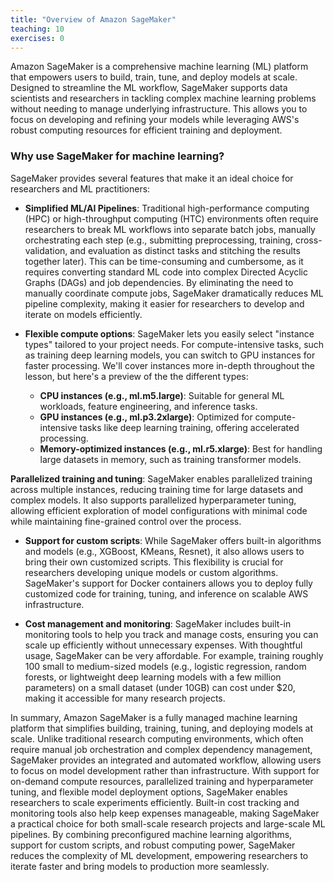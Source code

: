 ```yaml
---
title: "Overview of Amazon SageMaker"
teaching: 10
exercises: 0
---
```


Amazon SageMaker is a comprehensive machine learning (ML) platform that empowers users to build, train, tune, and deploy models at scale. Designed to streamline the ML workflow, SageMaker supports data scientists and researchers in tackling complex machine learning problems without needing to manage underlying infrastructure. This allows you to focus on developing and refining your models while leveraging AWS's robust computing resources for efficient training and deployment.

### Why use SageMaker for machine learning?

SageMaker provides several features that make it an ideal choice for researchers and ML practitioners:

- **Simplified ML/AI Pipelines**: Traditional high-performance computing (HPC) or high-throughput computing (HTC) environments often require researchers to break ML workflows into separate batch jobs, manually orchestrating each step (e.g., submitting preprocessing, training, cross-validation, and evaluation as distinct tasks and stitching the results together later). This can be time-consuming and cumbersome, as it requires converting standard ML code into complex Directed Acyclic Graphs (DAGs) and job dependencies. By eliminating the need to manually coordinate compute jobs, SageMaker dramatically reduces ML pipeline complexity, making it easier for researchers to develop and iterate on models efficiently.

- **Flexible compute options**: SageMaker lets you easily select "instance types" tailored to your project needs. For compute-intensive tasks, such as training deep learning models, you can switch to GPU instances for faster processing. We'll cover instances more in-depth throughout the lesson, but here's a preview of the the different types:

    - **CPU instances (e.g., ml.m5.large)**: Suitable for general ML workloads, feature engineering, and inference tasks.
    - **GPU instances (e.g., ml.p3.2xlarge)**: Optimized for compute-intensive tasks like deep learning training, offering accelerated processing.
    - **Memory-optimized instances (e.g., ml.r5.xlarge)**: Best for handling large datasets in memory, such as training transformer models.
      
**Parallelized training and tuning**: SageMaker enables parallelized training across multiple instances, reducing training time for large datasets and complex models. It also supports parallelized hyperparameter tuning, allowing efficient exploration of model configurations with minimal code while maintaining fine-grained control over the process.

- **Support for custom scripts**: While SageMaker offers built-in algorithms and models (e.g., XGBoost, KMeans, Resnet), it also allows users to bring their own customized scripts. This flexibility is crucial for researchers developing unique models or custom algorithms. SageMaker's support for Docker containers allows you to deploy fully customized code for training, tuning, and inference on scalable AWS infrastructure.

- **Cost management and monitoring**: SageMaker includes built-in monitoring tools to help you track and manage costs, ensuring you can scale up efficiently without unnecessary expenses. With thoughtful usage, SageMaker can be very affordable. For example, training roughly 100 small to medium-sized models (e.g., logistic regression, random forests, or lightweight deep learning models with a few million parameters) on a small dataset (under 10GB) can cost under $20, making it accessible for many research projects.

In summary, Amazon SageMaker is a fully managed machine learning platform that simplifies building, training, tuning, and deploying models at scale. Unlike traditional research computing environments, which often require manual job orchestration and complex dependency management, SageMaker provides an integrated and automated workflow, allowing users to focus on model development rather than infrastructure. With support for on-demand compute resources, parallelized training and hyperparameter tuning, and flexible model deployment options, SageMaker enables researchers to scale experiments efficiently. Built-in cost tracking and monitoring tools also help keep expenses manageable, making SageMaker a practical choice for both small-scale research projects and large-scale ML pipelines. By combining preconfigured machine learning algorithms, support for custom scripts, and robust computing power, SageMaker reduces the complexity of ML development, empowering researchers to iterate faster and bring models to production more seamlessly.
